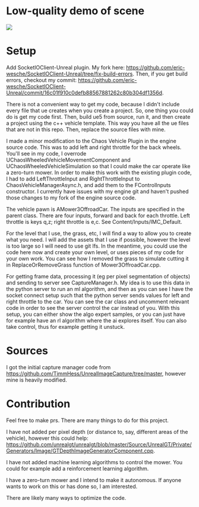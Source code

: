 # Low-quality demo of scene

![](https://github.com/eric-wesche/UEZeroTurnLawnMowerSimulator/blob/working/1/scene_demo.gif)


# Setup

Add SocketIOClient-Unreal plugin. My fork here: https://github.com/eric-wesche/SocketIOClient-Unreal/tree/fix-build-errors. Then, if you get build errors, checkout my commit: https://github.com/eric-wesche/SocketIOClient-Unreal/commit/16c01f910c0defb88567881262c80b304df1356d.

There is not a convenient way to get my code, because I didn't include every file that ue creates when you create a project. So, one thing you could do is get my code first. Then, build ue5 from source, run it, and then create a project using the c++ vehicle template. This way you have all the ue files that are not in this repo. Then, replace the source files with mine.

I made a minor modification to the Chaos Vehicle Plugin in the engine source code. This was to add left and right throttle for the back wheels. You'll see in my code, I overrode UChaosWheeledVehicleMovementComponent and UChaosWheeledVehicleSimulation so that I could make the car operate like a zero-turn mower. In order to make this work with the existing plugin code, I had to add LeftThrottleInput and RightThrottleInput to ChaosVehicleManagerAsync.h, and add them to the FControlInputs constructor. I currently have issues with my engine git and haven't pushed those changes to my fork of the engine source code.

The vehicle pawn is AMower3OffroadCar. The inputs are specified in the parent class. There are four inputs, forward and back for each throttle. Left throttle is keys q,z; right throttle is e,c. See Content/Inputs/IMC_Default. 

For the level that I use, the grass, etc, I will find a way to allow you to create what you need. I will add the assets that I use if possible, however the level is too large so I will need to use git lfs. In the meantime, you could use the code here now and create your own level, or uses pieces of my code for your own work. You can see how I removed the grass to simulate cutting it in ReplaceOrRemoveGrass function of Mower3OffroadCar.cpp.

For getting frame data, processing it (eg per pixel segmentation of objects) and sending to server see CaptureManager.h. My idea is to use this data in the python server to run an ml algorithm, and then as you can see I have the socket connect setup such that the python server sends values for left and right throttle to the car. You can see the car class and uncomment relevant code in order to see the server control the car instead of you. With this setup, you can either show the algo expert samples, or you can just have for example have an rl algorithm where the ai explores itself. You can also take control, thus for example getting it unstuck.

# Sources
I got the initial capture manager code from https://github.com/TimmHess/UnrealImageCapture/tree/master, however mine is heavily modified.

# Contribution
Feel free to make prs. There are many things to do for this project.

I have not added per pixel depth (or distance to, say, different areas of the vehicle), however this could help: https://github.com/unrealgt/unrealgt/blob/master/Source/UnrealGT/Private/Generators/Image/GTDepthImageGeneratorComponent.cpp. 

I have not added machine learning algorithms to control the mower. You could for example add a reinforcement learning algorithm.

I have a zero-turn mower and I intend to make it autonomous. If anyone wants to work on this or has done so, I am interested.

There are likely many ways to optimize the code.
